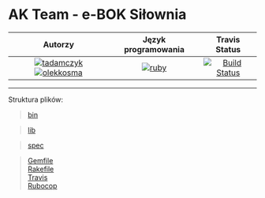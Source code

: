 # AK Team - e-BOK Siłownia
| Autorzy | Język programowania | Travis Status |
:--:|:--:|:--:
| [![tadamczyk](https://avatars1.githubusercontent.com/u/16397764?s=40&v=4)](https://github.com/tadamczyk) [![olekkosma](https://avatars0.githubusercontent.com/u/16398511?s=40&v=4)](https://github.com/olekkosma) | [![ruby](https://upload.wikimedia.org/wikipedia/commons/thumb/7/73/Ruby_logo.svg/36px-Ruby_logo.svg.png)](https://pl.wikipedia.org/wiki/Ruby_(język_programowania)) | [![Build Status](https://travis-ci.org/my-rspec/mocking-hell-ak_team.svg?branch=master)](https://travis-ci.org/my-rspec/mocking-hell-ak_team) |

****

Struktura plików:
> [bin](bin)
>>

> [lib](lib)
>>

> [spec](spec)
>>

> [Gemfile](Gemfile)  
> [Rakefile](Rakefile)  
> [Travis](.travis.yml)  
> [Rubocop](.rubocop.yml)